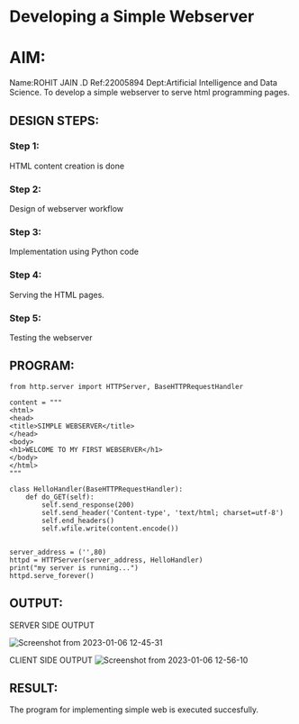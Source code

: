 # Developing a Simple Webserver

# AIM:

Name:ROHIT JAIN .D
Ref:22005894
Dept:Artificial Intelligence and Data Science.
To develop a simple webserver to serve html programming pages.

## DESIGN STEPS:

### Step 1:

HTML content creation is done

### Step 2:

Design of webserver workflow

### Step 3:

Implementation using Python code

### Step 4:

Serving the HTML pages.

### Step 5:

Testing the webserver

## PROGRAM:  
```
from http.server import HTTPServer, BaseHTTPRequestHandler

content = """
<html>
<head>
<title>SIMPLE WEBSERVER</title>
</head>
<body>
<h1>WELCOME TO MY FIRST WEBSERVER</h1>
</body>
</html>
"""

class HelloHandler(BaseHTTPRequestHandler):
    def do_GET(self):
        self.send_response(200)
        self.send_header('Content-type', 'text/html; charset=utf-8')
        self.end_headers()
        self.wfile.write(content.encode())


server_address = ('',80)
httpd = HTTPServer(server_address, HelloHandler)
print("my server is running...")
httpd.serve_forever()
```

## OUTPUT:
SERVER SIDE OUTPUT

![Screenshot from 2023-01-06 12-45-31](https://user-images.githubusercontent.com/118707073/210950787-0f804581-294b-4d8c-9b72-bf7d274e19d7.png)

CLIENT SIDE OUTPUT
![Screenshot from 2023-01-06 12-56-10](https://user-images.githubusercontent.com/118707073/210951628-d7317212-b198-444b-8fe2-8528eeb69af6.png)

## RESULT:
The program for implementing simple web is executed succesfully.
